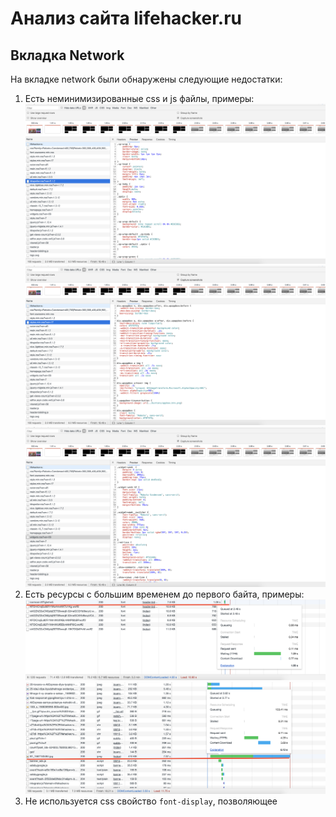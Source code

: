 # Анализ сайта lifehacker.ru

## Вкладка Network

На вкладке network были обнаружены следующие недостатки:
1. Есть неминимизированные сss и js файлы, примеры:
![Unminimized css](https://raw.githubusercontent.com/shishkinilya/shri2019-hw-4/master/images/network/bbspoiler_css.png)
![Unminimized css](https://raw.githubusercontent.com/shishkinilya/shri2019-hw-4/master/images/network/style_css.png)
![Unminimized css](https://raw.githubusercontent.com/shishkinilya/shri2019-hw-4/master/images/network/widget_css.png)
2. Есть ресурсы с большим временем до первого байта, примеры:
![Long TTFB](https://raw.githubusercontent.com/shishkinilya/shri2019-hw-4/master/images/network/icomoon_ttfb.png)
![Long TTFB](https://raw.githubusercontent.com/shishkinilya/shri2019-hw-4/master/images/network/image_ttfb.png)
3. Не используется css свойство `font-display`, позволяющее 